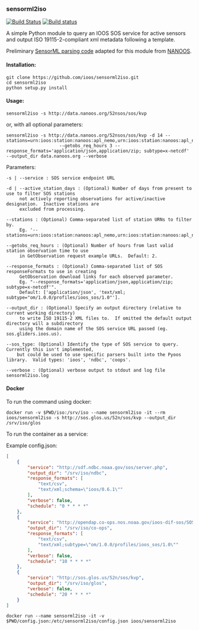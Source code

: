### sensorml2iso ###

[![Build Status](https://travis-ci.org/ioos/sensorml2iso.svg?branch=master)](https://travis-ci.org/ioos/sensorml2iso)
[![Build status](https://ci.appveyor.com/api/projects/status/7gxmnkwkxe3it3wk?svg=true)](https://ci.appveyor.com/project/mwengren/sensorml2iso)

A simple Python module to query an IOOS SOS service for active sensors and
output ISO 19115-2-compliant xml metadata following a template.

Preliminary [SensorML parsing code](https://github.com/nanoos-pnw/ioos-ws/blob/master/sensorml.py) adapted for this module from [NANOOS](http://www.nanoos.org).

#### Installation: ####
```
git clone https://github.com/ioos/sensorml2iso.git
cd sensorml2iso
python setup.py install
```

#### Usage: ####
```
sensorml2iso -s http://data.nanoos.org/52nsos/sos/kvp
```

or, with all optional parameters:
```
sensorml2iso -s http://data.nanoos.org/52nsos/sos/kvp -d 14 --stations=urn:ioos:station:nanoos:apl_nemo,urn:ioos:station:nanoos:apl_npb1ptwells
                    --getobs_req_hours 3 --response_formats='application/json,application/zip; subtype=x-netcdf' --output_dir data.nanoos.org --verbose
```

Parameters:

```
-s | --service : SOS service endpoint URL

-d | --active_station_days : (Optional) Number of days from present to use to filter SOS stations
     not actively reporting observations for active/inactive designation.  Inactive stations are
     excluded from processing.

--stations : (Optional) Comma-separated list of station URNs to filter by.
     Eg. '--stations=urn:ioos:station:nanoos:apl_nemo,urn:ioos:station:nanoos:apl_npb1ptwells'.

--getobs_req_hours : (Optional) Number of hours from last valid station observation time to use
     in GetObservation request example URLs.  Default: 2.

--response_formats : (Optional) Comma-separated list of SOS responseFormats to use in creating
     GetObservation download links for each observed parameter.
     Eg. "--response_formats='application/json,application/zip; subtype=x-netcdf'".
     Default: ['application/json', 'text/xml; subtype="om/1.0.0/profiles/ioos_sos/1.0"'].

--output_dir : (Optional) Specify an output directory (relative to current working directory)
     to write ISO 19115-2 XML files to.  If omitted the default output directory will a subdirectory
     using the domain name of the SOS service URL passed (eg. sos.gliders.ioos.us).

--sos_type: (Optional) Identify the type of SOS service to query.  Currently this isn't implemented,
    but could be used to use specific parsers built into the Pyoos library.  Valid types: 'ioos', 'ndbc', 'coops'.

--verbose : (Optional) verbose output to stdout and log file sensorml2iso.log
```


#### Docker

To run the command using docker:

```
docker run -v $PWD/iso:/srv/iso --name sensorml2iso -it --rm ioos/sensorml2iso -s http://sos.glos.us/52n/sos/kvp --output_dir /srv/iso/glos
```

To run the container as a service:

Example config.json:

```json
[
    {
        "service": "http://sdf.ndbc.noaa.gov/sos/server.php",
        "output_dir": "/srv/iso/ndbc",
        "response_formats": [
            "text/csv",
            "text/xml;schema=\"ioos/0.6.1\""
        ],
        "verbose": false,
        "schedule": "0 * * * *"
    },
    {
        "service": "http://opendap.co-ops.nos.noaa.gov/ioos-dif-sos/SOS",
        "output_dir": "/srv/iso/co-ops",
        "response_formats": [
            "text/csv",
            "text/xml;subtype=\"om/1.0.0/profiles/ioos_sos/1.0\""
        ],
        "verbose": false,
        "schedule": "10 * * * *"
    },
    {
        "service": "http://sos.glos.us/52n/sos/kvp",
        "output_dir": "/srv/iso/glos",
        "verbose": false,
        "schedule": "20 * * * *"
    }
]
```

```
docker run --name sensorml2iso -it -v $PWD/config.json:/etc/sensorml2iso/config.json ioos/sensorml2iso
```
